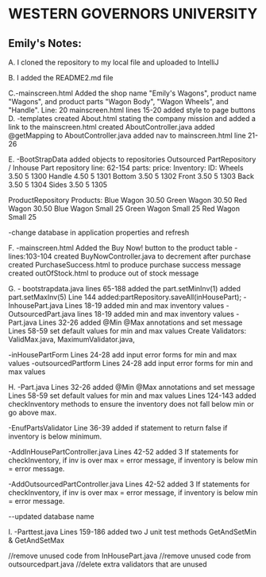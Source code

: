 # WESTERN GOVERNORS UNIVERSITY

## Emily's Notes:
A. I cloned the repository to my local file and uploaded to IntelliJ

B. I added the README2.md file

C.-mainscreen.html Added the shop name "Emily's Wagons", product name "Wagons", and product parts "Wagon Body", "Wagon Wheels", and "Handle".
Line: 20
mainscreen.html
lines 15-20
added style to page buttons
D. -templates created About.html stating the company mission and added a link to the mainscreen.html
    created AboutController.java
    added @getMapping to AboutController.java
     added nav to mainscreen.html line 21-  26

E. -BootStrapData added objects to repositories
   Outsourced PartRepository / Inhouse Part repository
line: 62-154
parts: price: Inventory: ID:
Wheels 3.50	5 1300
Handle 4.50	5	1301
Bottom 3.50    5 1302
Front  3.50 	5 1303
Back   3.50	5     1304
Sides  3.50	5	 1305

ProductRepository
Products:
Blue Wagon 30.50
Green Wagon 30.50
Red Wagon 30.50
Blue Wagon Small 25
Green Wagon Small 25
Red Wagon Small 25

-change database in application properties and refresh

F. -mainscreen.html Added the Buy Now! button to the product table - lines:103-104
    created BuyNowController.java to decrement after purchase 
    created PurchaseSuccess.html to produce purchase success message
    created outOfStock.html to produce out of stock message 

G.  - bootstrapdata.java
lines 65-188
   added the part.setMinInv(1)
    added part.setMaxInv(5)
Line 144
   added:partRepository.saveAll(inHousePart);
    -InhousePart.java
Lines 18-19
    added min and max inventory values
    -OutsourcedPart.java
lines 18-19
    added min and max inventory values
   -Part.java
Lines 32-26
    added @Min @Max annotations and set message
Lines 58-59 
    set default values for min and max values
Create Validators: ValidMax.java, MaximumValidator.java, 

-inHousePartForm 
    Lines 24-28 add input error forms for min and max values
-outsourcedPartform
    Lines 24-28 add input error forms for min and max values

H. 
-Part.java
Lines 32-26
    added @Min @Max annotations and set message
Lines 58-59
    set default values for min and max values
Lines 124-143
    added checkInventory methods to ensure the inventory does not fall below min or go above max. 

-EnufPartsValidator
Line 36-39
    added if statement to return false if inventory is below minimum.

-AddInHousePartController.java
Lines 42-52
    added 3 If statements for checkInventory, if inv is over max = error message,
    if inventory is below min = error message.

-AddOutsourcedPartController.java
Lines 42-52
    added 3 If statements for checkInventory, if inv is over max = error message,
    if inventory is below min = error message.

--updated database name

I. -Parttest.java 
Lines 159-186 
added two J unit test methods GetAndSetMin  & GetAndSetMax

//remove unused code from InHousePart.java
//remove  unused code from outsourcedpart.java
//delete extra validators that are unused





  

